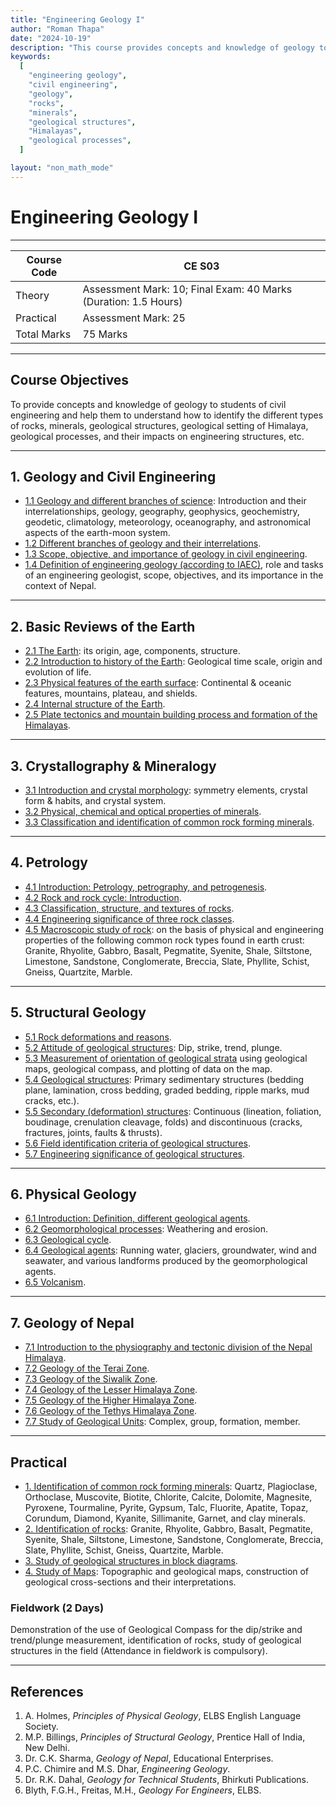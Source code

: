 ```yaml
---
title: "Engineering Geology I"
author: "Roman Thapa"
date: "2024-10-19"
description: "This course provides concepts and knowledge of geology to civil engineering students, focusing on the identification of rocks, minerals, geological structures, and processes impacting engineering structures."
keywords:
  [
    "engineering geology",
    "civil engineering",
    "geology",
    "rocks",
    "minerals",
    "geological structures",
    "Himalayas",
    "geological processes",
  ]

layout: "non_math_mode"
---
```


# Engineering Geology I

---

| Course Code | CE S03                                                          |
| ----------- | --------------------------------------------------------------- |
| Theory      | Assessment Mark: 10; Final Exam: 40 Marks (Duration: 1.5 Hours) |
| Practical   | Assessment Mark: 25                                             |
| Total Marks | 75 Marks                                                        |

---

## Course Objectives

To provide concepts and knowledge of geology to students of civil engineering and help them to understand how to identify the different types of rocks, minerals, geological structures, geological setting of Himalaya, geological processes, and their impacts on engineering structures, etc.

---

## 1. Geology and Civil Engineering

- [1.1 Geology and different branches of science](path/to/subtopic1/): Introduction and their interrelationships, geology, geography, geophysics, geochemistry, geodetic, climatology, meteorology, oceanography, and astronomical aspects of the earth-moon system.
- [1.2 Different branches of geology and their interrelations](path/to/subtopic2/).
- [1.3 Scope, objective, and importance of geology in civil engineering](path/to/subtopic3/).
- [1.4 Definition of engineering geology (according to IAEC)](path/to/subtopic4/), role and tasks of an engineering geologist, scope, objectives, and its importance in the context of Nepal.

---

## 2. Basic Reviews of the Earth

- [2.1 The Earth](path/to/subtopic5/): its origin, age, components, structure.
- [2.2 Introduction to history of the Earth](path/to/subtopic6/): Geological time scale, origin and evolution of life.
- [2.3 Physical features of the earth surface](path/to/subtopic7/): Continental & oceanic features, mountains, plateau, and shields.
- [2.4 Internal structure of the Earth](path/to/subtopic8/).
- [2.5 Plate tectonics and mountain building process and formation of the Himalayas](path/to/subtopic9/).

---

## 3. Crystallography & Mineralogy

- [3.1 Introduction and crystal morphology](path/to/subtopic10/): symmetry elements, crystal form & habits, and crystal system.
- [3.2 Physical, chemical and optical properties of minerals](path/to/subtopic11/).
- [3.3 Classification and identification of common rock forming minerals](path/to/subtopic12/).

---

## 4. Petrology

- [4.1 Introduction: Petrology, petrography, and petrogenesis](path/to/subtopic13/).
- [4.2 Rock and rock cycle: Introduction](path/to/subtopic14/).
- [4.3 Classification, structure, and textures of rocks](path/to/subtopic15/).
- [4.4 Engineering significance of three rock classes](path/to/subtopic16/).
- [4.5 Macroscopic study of rock](path/to/subtopic17/): on the basis of physical and engineering properties of the following common rock types found in earth crust: Granite, Rhyolite, Gabbro, Basalt, Pegmatite, Syenite, Shale, Siltstone, Limestone, Sandstone, Conglomerate, Breccia, Slate, Phyllite, Schist, Gneiss, Quartzite, Marble.

---

## 5. Structural Geology

- [5.1 Rock deformations and reasons](path/to/subtopic18/).
- [5.2 Attitude of geological structures](path/to/subtopic19/): Dip, strike, trend, plunge.
- [5.3 Measurement of orientation of geological strata](path/to/subtopic20/) using geological maps, geological compass, and plotting of data on the map.
- [5.4 Geological structures](path/to/subtopic21/): Primary sedimentary structures (bedding plane, lamination, cross bedding, graded bedding, ripple marks, mud cracks, etc.).
- [5.5 Secondary (deformation) structures](path/to/subtopic22/): Continuous (lineation, foliation, boudinage, crenulation cleavage, folds) and discontinuous (cracks, fractures, joints, faults & thrusts).
- [5.6 Field identification criteria of geological structures](path/to/subtopic23/).
- [5.7 Engineering significance of geological structures](path/to/subtopic24/).

---

## 6. Physical Geology

- [6.1 Introduction: Definition, different geological agents](path/to/subtopic25/).
- [6.2 Geomorphological processes](path/to/subtopic26/): Weathering and erosion.
- [6.3 Geological cycle](path/to/subtopic27/).
- [6.4 Geological agents](path/to/subtopic28/): Running water, glaciers, groundwater, wind and seawater, and various landforms produced by the geomorphological agents.
- [6.5 Volcanism](path/to/subtopic29/).

---

## 7. Geology of Nepal

- [7.1 Introduction to the physiography and tectonic division of the Nepal Himalaya](path/to/subtopic30/).
- [7.2 Geology of the Terai Zone](path/to/subtopic31/).
- [7.3 Geology of the Siwalik Zone](path/to/subtopic32/).
- [7.4 Geology of the Lesser Himalaya Zone](path/to/subtopic33/).
- [7.5 Geology of the Higher Himalaya Zone](path/to/subtopic34/).
- [7.6 Geology of the Tethys Himalaya Zone](path/to/subtopic35/).
- [7.7 Study of Geological Units](path/to/subtopic36/): Complex, group, formation, member.

---

## Practical

- [1. Identification of common rock forming minerals](path/to/practical1/): Quartz, Plagioclase, Orthoclase, Muscovite, Biotite, Chlorite, Calcite, Dolomite, Magnesite, Pyroxene, Tourmaline, Pyrite, Gypsum, Talc, Fluorite, Apatite, Topaz, Corundum, Diamond, Kyanite, Sillimanite, Garnet, and clay minerals.
- [2. Identification of rocks](path/to/practical2/): Granite, Rhyolite, Gabbro, Basalt, Pegmatite, Syenite, Shale, Siltstone, Limestone, Sandstone, Conglomerate, Breccia, Slate, Phyllite, Schist, Gneiss, Quartzite, Marble.
- [3. Study of geological structures in block diagrams](path/to/practical3/).
- [4. Study of Maps](path/to/practical4/): Topographic and geological maps, construction of geological cross-sections and their interpretations.

### Fieldwork (2 Days)

Demonstration of the use of Geological Compass for the dip/strike and trend/plunge measurement, identification of rocks, study of geological structures in the field (Attendance in fieldwork is compulsory).

---

## References

1. A. Holmes, _Principles of Physical Geology_, ELBS English Language Society.
2. M.P. Billings, _Principles of Structural Geology_, Prentice Hall of India, New Delhi.
3. Dr. C.K. Sharma, _Geology of Nepal_, Educational Enterprises.
4. P.C. Chimire and M.S. Dhar, _Engineering Geology_.
5. Dr. R.K. Dahal, _Geology for Technical Students_, Bhirkuti Publications.
6. Blyth, F.G.H., Freitas, M.H., _Geology For Engineers_, ELBS.
